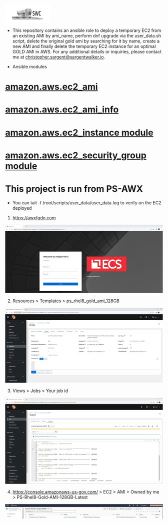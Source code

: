 ![alt text](swclogo.jpg)
* This repository contains an ansible role to deploy a temporary EC2 from an existing AMI by ami_name, perform dnf upgrade via the user_data.sh script, delete the original gold ami by searching for it by name, create a new AMI and finally delete the temporary EC2 instance for an optimal GOLD AMI in AWS. For any additional details or inquiries, please contact me at christopher.sargent@sargentwalker.io.

* Ansible modules
# [amazon.aws.ec2_ami](https://docs.ansible.com/ansible/latest/collections/amazon/aws/ec2_ami_module.html)
# [amazon.aws.ec2_ami_info](https://docs.ansible.com/ansible/2.10/collections/amazon/aws/ec2_ami_info_module.html#ansible-collections-amazon-aws-ec2-ami-info-module)
# [amazon.aws.ec2_instance module](https://docs.ansible.com/ansible/latest/collections/amazon/aws/ec2_instance_module.html)
# [amazon.aws.ec2_security_group module](https://docs.ansible.com/ansible/latest/collections/amazon/aws/ec2_security_group_module.html)

# This project is run from PS-AWX
* You can tail -f /root/scripts/user_data/user_data.log to verify on the EC2 deployed
1. https://awxfqdn.com

![Screenshot](resources/screenshot1.JPG)

2. Resources > Templates > ps_rhel8_gold_ami_128GB

![Screenshot](resources/screenshot2.JPG)

3. Views > Jobs > Your job id 

![Screenshot](resources/screenshot3.JPG)

4. https://console.amazonaws-us-gov.com/ > EC2 > AMI > Owned by me > PS-Rhel8-Gold-AMI-128GB-Latest

![Screenshot](resources/screenshot4.JPG) 
